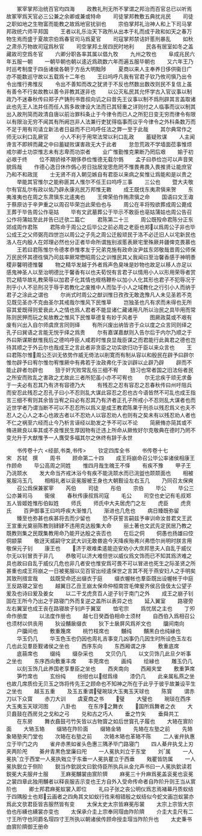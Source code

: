 <!-- { "loadSidebar": true } -->
　　冢宰掌邦治统百官均四海
　　政教礼刑无所不掌谓之邦治而百官总已以听焉故冢宰爲天官必三公兼之余卿或兼或特命
　　司徒掌邦教敷五典扰兆民
　　司徒之职如地之生物富而能教之故爲地官扰驯也
　　宗伯掌邦礼治神人和上下司马掌邦政统六师平邦国
　　王者以礼乐治天下政所从出本于礼而成于政和如天之春万物生焉而盛于夏故宗伯爲春官司马爲夏官
　　司寇掌邦禁诘奸慝刑暴乱
　　如秋之肃杀万物故司寇爲秋官
　　司空掌邦土居四民时地利
　　民各有居室如冬之盖藏故司空爲冬官
　　六卿分职各率其属以倡九牧
　　九州之牧也
　　阜成兆民六年五服一朝
　　一朝毕朝也朝以逺近爲疏数六年而遍五服毕朝也
　　又六年王乃时巡考制度于四岳诸侯各朝于方岳大明黜陟
　　夏商以来人主奉养日侈供衞日广亦不能数巡守故以五载爲十二年也
　　王曰呜呼凡我有官君子钦乃攸司愼乃出令令出惟行弗惟反
　　令出不善知而改之犹贤于不反也然数出数改则民不复信上虽有善令不行矣故教以善令非教其遂非也
　　以公灭私民其允怀学古入官议事以制政乃不迷春秋传曰郑子产铸刑书晋叔向讥之曰昔先王议事以制不爲刑辟其言盖取诸此也先王人法并任而任人爲多故律设大法而已其轻重之详则付之人临事而议以制其出入故刑简而政清自唐以前治罪科条止于今律令而已人之所犯日变无穷而律令有限以有限治无穷不闻其有所阙岂非人法兼行吏犹得临事而议乎今律令之外科条数万而不足于用有司请立新法者日益而不已呜呼任法之弊一至于此哉
　　其尔典常作之师无以利口乱厥官
　　小人不利于用常法常以利口乱政
　　蓄疑败谋
　　人主闻谗言不即辨而藏之中曰蓄疑败谋害政无大于此者
　　怠忽荒政不学墙面莅事惟烦戒尔卿士功崇惟志未有志卑而功崇者
　　业广惟勤惟克果断乃罔后艰
　　媮于初必艰于终
　　位不期骄禄不期侈恭俭惟德无载尔僞
　　孟子曰恭俭岂可以声音笑貌爲哉
　　作德心逸日休作僞心劳日拙居宠思危罔不惟畏弗畏入畏推贤让能庶官乃和不和政厐
　　士无贤不肖入朝见嫉自有君臣以来病之矣惟让爲能和是以贵之
　　举能其官惟尔之能称匪其人惟尔不任王曰呜呼三事
　　三公也
　　暨大夫敬尔有官乱尔有政以佑乃辟永康兆民万邦惟无斁
　　成王既伐东夷肃愼来贺
　　东夷淮夷也在周之东肃愼东北逺夷也
　　王俾荣伯作贿肃愼之命
　　国语曰文王诹于蔡原访于辛尹重之以周召毕荣岂此荣伯也与
　　周公在丰将殁欲葬成周公薨成王葬于毕告周公作亳姑
　　毕有文武墓葬公于毕示不敢臣也亳姑蒲姑也周公告召公作将蒲姑至此并告已迁欤二篇亡
　　君陈第二十三
　　周公既殁命君陈分正东郊成周作君陈
　　君陈命于周公之后毕公之前必周之老臣也郑以爲周公子非也毕公成王之父师弼亮四世岂以周公之子先之周公迁殷顽民于洛不必迁旧人以宅新民也洛人在内殷人在郊理必然也分正者毕命所谓旌别淑慝表厥宅里殊厥井疆俾克畏慕也
　　王若曰君陈惟尔令德孝恭惟孝友于兄弟克施有政命汝尹兹东郊敬哉昔周公师保万民民怀其德徃愼乃司兹率厥常懋昭周公之训惟民其乂我闻曰至治馨香感于神明黍稷非馨明德惟馨
　　物之精华发越于外者爲声色臭味是妙物也故足以移人亦足以感鬼神圣人以至治明德比于馨香有以也夫荀悦有言君子以情用小人以形用荣辱者赏罚之精华故礼教荣辱以加君子化其情也桎梏鞭朴以加小人化其形也君子不犯辱况于刑乎小人不忌刑况于辱乎若教化之废推中人而坠于小人之域教化之行引小人而纳于君子之涂此之谓也
　　尔尚式时周公之猷训惟日孜孜无敢逸豫凡人未见圣若不克见既见圣亦不克由圣尔其戒哉尔惟风下民惟草
　　岂独圣也凡有求而未得也无所容其爱既得则爱衰此人之情也爲人君者不能显诸仁藏诸用凡所以治民之具毕用而常陈则民狎而玩之矣故教之惟风下民惟草德复有妙于风者乎
　　图厥政莫或不艰有废有兴出入自尔师虞庶言同则绎
　　有所兴废出纳皆咨于众以度之众言同则绎之孔子曰巽语之言能无悦乎绎之爲贵
　　尔有嘉谋嘉猷则入告尔后于内尔乃顺之于外曰斯谋斯猷惟我后之德呜呼臣人咸若时惟良显哉臣谋之而君能行此眞君之德也岂待其顺之于外云尔也哉成王之言此者非贪臣之功实欲归功于臣以来众言也
　　王曰君陈尔惟周公丕训无依势作威无倚法以削寛而有制从容以和殷民在辟予曰辟尔惟勿辟予曰宥尔惟勿宥惟厥中有弗若于汝政弗化于汝训辟以止辟乃辟
　　辟而不能止辟者勿辟也
　　狃于奸宄败常乱俗三细不宥
　　狃习也常者国之旧法俗者民之所安而败乱之害政之尤故此三者所犯虽小亦不可宥也
　　尔无忿疾于顽无求备于一夫必有忍其乃有济有容德乃大
　　有残忍之忍有容忍之忍春秋传曰州吁阻兵而安忍此残忍之忍孔子曰小不忍则乱大谋此容忍之忍也古今语皆然不可乱也成王指言三细不宥则其余皆当宥之曰必有忍其乃有济者正孔子所戒小不忍则乱大谋者也而近世学者乃谓当断不可以不忍忍所以爲义是成王教君陈果于刑杀以残忍爲义也夫不忍人之心人之本心也故古者以不忍劝人以容忍劝人也则有之矣未有以残忍劝人者也不仁之祸至六经而止今乃析言诬经以助发之予不可以不论
　　简厥脩亦简其或不脩进厥良以率其或不良惟民生厚因物有迁违上所命从厥攸好尔克敬典在德时乃罔不变允升于大猷惟予一人膺受多福其尔之休终有辞于永世

　　书传卷十六
<经部,书类,书传>
　　钦定四库全书
　　书传卷十七　　　　　　宋　苏轼　撰
　　周书
　　顾命第二十四
　　成王将崩命召公毕公率诸侯相康王作顾命
　　毕公高周之同姓
　　惟四月哉生魄王不怿
　　有疾不豫
　　甲子王乃洮颒水
　　发大命当齐戒沐浴今有疾不能洮颒水而已洮盥也颒颒面也
　　相被冕服冯玉几
　　相相礼者以衮冕服被王身也大朝觐设左右玉几
　　乃同召太保奭
　　召公爲保兼冢宰
　　芮伯
　　司徒
　　彤伯
　　宗伯
　　毕公
　　毕公三公亦兼司马
　　衞侯
　　春秋传康叔爲司寇
　　毛公
　　司空也史记有毛叔郑五人皆姬姓惟彤伯姒姓
　　师氏
　　师氏中大夫居虎门之左
　　虎臣
　　虎贲氏
　　百尹御事王曰呜呼疾大渐惟几
　　渐进也几危也
　　病日臻既弥留
　　臻至也弥甚也疾甚将去而少留也
　　恐不获誓言嗣兹予审训命汝昔君文王武王宣重光奠丽陈教则肄肄不违用克达殷集大命
　　丽土著也文武先定民居乃教之既教则集之民既集教用命乃能开达殷之丧否也
　　在后之侗
　　侗愚也扬雄曰倥侗颛蒙
　　敬迓天威嗣守文武大训无敢昬逾今天降疾殆弗兴弗悟尔尚明时朕言用敬保元子钊
　　康王也
　　济于艰难柔逺能迩安劝小大庶邦思夫人自乱于威仪尔无以钊冒贡于非几
　　恭敬可以济大难但世以威仪爲文饰而已不知其爲济难之具也故曰自乱于威仪几危也非几者安也惟安爲可畏不可以冒进也死生之际圣贤之所甚重也成王将崩之一日被冕服以见百官出经逺保世之言其不死于燕安妇人之手明矣其致刑措宜哉
　　兹既受命还出缀衣于庭
　　缀衣幄帐也羣臣既出设幄帐于中庭王反路寝之室也
　　越翼日乙丑王崩太保命仲桓南宫毛俾爰齐侯吕伋伋太公望子爰及也诗曰爰及姜女
　　以二干戈虎贲百人逆子钊于南门之外
　　成王之崩子钊固在王所今乃出之于路寝门外而复逆之盖所以表异之也
　　延入翼室
　　路寝旁左右翼室也成王丧在路寝故子钊庐于翼室
　　恤宅宗
　　爲忧居之主也
　　丁夘命作册度
　　以法度作册也
　　越七日癸酉伯相命士须材
　　自西伯入爲相召公也须材以供丧用
　　狄设黼扆缀衣
　　狄下士扆屏风爲斧文也
　　牖间南向
　　户牖间也
　　敷重篾席
　　桃竹枝席也
　　黼纯
　　黼黑白也纯縁也
　　华玉仍几
　　华玉色玉也仍因也周礼吉事变几凶事仍几因生时所设色玉左右几也此见羣臣觐诸侯之坐也
　　西序东向
　　东西厢谓之序
　　敷重底席
　　底蒻席也
　　缀纯
　　缀杂采也
　　文贝仍几
　　以文贝饰几此旦夕听事之坐也
　　东序西向敷重丰席
　　丰莞席也
　　画纯
　　绘縁也
　　雕玉仍几
　　以刻玉饰几此养国老享羣臣之坐也
　　西夹南向
　　西厢夹堂
　　敷重笋席
　　笋竹席也
　　玄纷纯
　　纷绀也以绀爲缘
　　漆仍几
　　此亲属私燕之坐也故几席质俭无贝玉之饰将传先王之顾命也不知神之所在于此乎于彼乎故兼设平生之坐也
　　越玉五重
　　及玉五重谓璧琬琰大玉夷玉天球也
　　陈寳
　　谓赤刀以下众寳
　　赤刀大训
　　虞夏商之书
　　璧
　　大璧也
　　琬琰在西序大玉夷玉天球河图
　　八卦也
　　在东序之舞衣
　　国所爲舞者之衣
　　大贝鼖鼓在西房兑之戈和之弓
　　兑和古之巧人
　　垂之竹矢
　　垂舜共工
　　在东房
　　舞衣鼖鼓弓竹矢皆以古物寳之如后世寳孔子履也
　　大辂在賔阶面
　　大辂玉辂
　　缀辂在阼阶面
　　缀辂金辂
　　先辂在左塾之前
　　先辂象辂塾夹门堂也
　　次辂在右塾之前
　　次辂木辂也革辂不陈
　　二人雀弁执惠立于毕门之内
　　雀弁赤黒如雀头色惠三隅矛毕门路寝门
　　四人綦弁执戈上刃夹两阶戺
　　綦弁青黒色堂廉曰戺
　　一人冕执刘立于东堂
　　刘属
　　一人冕执立于西堂一人冕执戣立于东垂一人冕执瞿立于西垂
　　戣瞿皆防属
　　一人冕执鋭立于侧阶
　　鋭当作鈗説文曰鈗侍臣所执兵从金允声书曰一人冕执鈗读若鋭冕大夫服弁士服
　　王麻冕黼裳由賔阶隮
　　麻冕三十升麻爲冕盖衮冕也衮冕之裳四章此独用黼者以释丧服吉示变也王方自外入受命传命者自阼阶升则王当从賔阶也
　　卿士邦君麻冕蚁裳入即位
　　礼曰子张之丧公明仪爲志焉褚幕丹质蚁结于四隅殷士也郑云画者之四角其文如蚁行徃来相错殷之蚁结似今蛇文画岂蚁裳亦爲此文欤君臣皆吉服然皆有变
　　太保太史太宗皆麻冕彤裳
　　太宗上宗皆大宗伯也彤纁也纁裳亦变也
　　太保承介圭上宗奉同瑁由阼阶隮
　　介圭大圭尺有二寸王所守也同爵名瑁四寸王所执以朝诸侯传顾命授圭瑁当阼阶升也
　　太史秉书由賔阶隮御王册命
